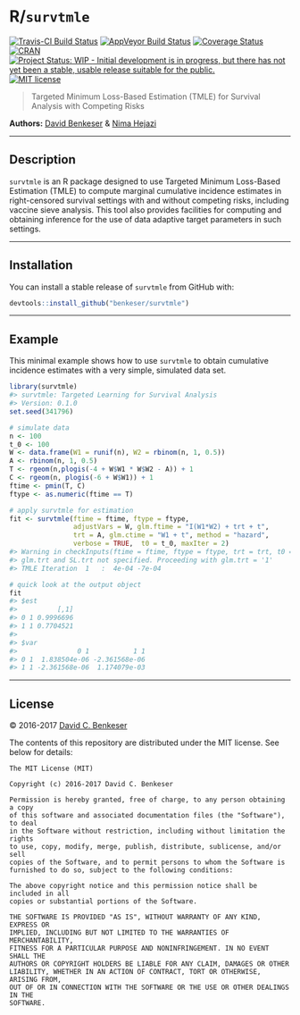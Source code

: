 
<!-- README.md is generated from README.Rmd. Please edit that file -->
R/`survtmle`
============

[![Travis-CI Build Status](https://travis-ci.org/benkeser/survtmle.svg?branch=master)](https://travis-ci.org/benkeser/survtmle) [![AppVeyor Build Status](https://ci.appveyor.com/api/projects/status/github/benkeser/survtmle?branch=master&svg=true)](https://ci.appveyor.com/project/benkeser/survtmle) [![Coverage Status](https://img.shields.io/codecov/c/github/benkeser/survtmle/master.svg)](https://codecov.io/github/benkeser/survtmle?branch=master) [![CRAN](http://www.r-pkg.org/badges/version/survtmle)](http://www.r-pkg.org/pkg/survtmle) [![Project Status: WIP - Initial development is in progress, but there has not yet been a stable, usable release suitable for the public.](http://www.repostatus.org/badges/latest/wip.svg)](http://www.repostatus.org/#wip) [![MIT license](http://img.shields.io/badge/license-MIT-brightgreen.svg)](http://opensource.org/licenses/MIT)

> Targeted Minimum Loss-Based Estimation (TMLE) for Survival Analysis with Competing Risks

**Authors:** [David Benkeser](https://www.benkeserstatistics.com/) & [Nima Hejazi](http://nimahejazi.org)

------------------------------------------------------------------------

Description
-----------

`survtmle` is an R package designed to use Targeted Minimum Loss-Based Estimation (TMLE) to compute marginal cumulative incidence estimates in right-censored survival settings with and without competing risks, including vaccine sieve analysis. This tool also provides facilities for computing and obtaining inference for the use of data adaptive target parameters in such settings.

------------------------------------------------------------------------

Installation
------------

You can install a stable release of `survtmle` from GitHub with:

``` r
devtools::install_github("benkeser/survtmle")
```

------------------------------------------------------------------------

Example
-------

This minimal example shows how to use `survtmle` to obtain cumulative incidence estimates with a very simple, simulated data set.

``` r
library(survtmle)
#> survtmle: Targeted Learning for Survival Analysis
#> Version: 0.1.0
set.seed(341796)

# simulate data
n <- 100
t_0 <- 100
W <- data.frame(W1 = runif(n), W2 = rbinom(n, 1, 0.5))
A <- rbinom(n, 1, 0.5)
T <- rgeom(n,plogis(-4 + W$W1 * W$W2 - A)) + 1
C <- rgeom(n, plogis(-6 + W$W1)) + 1
ftime <- pmin(T, C)
ftype <- as.numeric(ftime == T)

# apply survtmle for estimation
fit <- survtmle(ftime = ftime, ftype = ftype,
                adjustVars = W, glm.ftime = "I(W1*W2) + trt + t",
                trt = A, glm.ctime = "W1 + t", method = "hazard",
                verbose = TRUE,  t0 = t_0, maxIter = 2)
#> Warning in checkInputs(ftime = ftime, ftype = ftype, trt = trt, t0 = t0, :
#> glm.trt and SL.trt not specified. Proceeding with glm.trt = '1'
#> TMLE Iteration  1   :  4e-04 -7e-04

# quick look at the output object
fit
#> $est
#>          [,1]
#> 0 1 0.9996696
#> 1 1 0.7704521
#> 
#> $var
#>               0 1           1 1
#> 0 1  1.838504e-06 -2.361568e-06
#> 1 1 -2.361568e-06  1.174079e-03
```

------------------------------------------------------------------------

License
-------

© 2016-2017 [David C. Benkeser](http://www.benkeserstatistics.com)

The contents of this repository are distributed under the MIT license. See below for details:

    The MIT License (MIT)

    Copyright (c) 2016-2017 David C. Benkeser

    Permission is hereby granted, free of charge, to any person obtaining a copy
    of this software and associated documentation files (the "Software"), to deal
    in the Software without restriction, including without limitation the rights
    to use, copy, modify, merge, publish, distribute, sublicense, and/or sell
    copies of the Software, and to permit persons to whom the Software is
    furnished to do so, subject to the following conditions:

    The above copyright notice and this permission notice shall be included in all
    copies or substantial portions of the Software.

    THE SOFTWARE IS PROVIDED "AS IS", WITHOUT WARRANTY OF ANY KIND, EXPRESS OR
    IMPLIED, INCLUDING BUT NOT LIMITED TO THE WARRANTIES OF MERCHANTABILITY,
    FITNESS FOR A PARTICULAR PURPOSE AND NONINFRINGEMENT. IN NO EVENT SHALL THE
    AUTHORS OR COPYRIGHT HOLDERS BE LIABLE FOR ANY CLAIM, DAMAGES OR OTHER
    LIABILITY, WHETHER IN AN ACTION OF CONTRACT, TORT OR OTHERWISE, ARISING FROM,
    OUT OF OR IN CONNECTION WITH THE SOFTWARE OR THE USE OR OTHER DEALINGS IN THE
    SOFTWARE.
